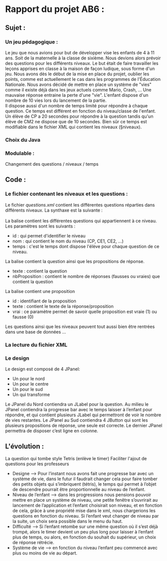 # Rapport du projet AB6 : 

## Sujet :

### Un jeu pédagogique : 
Le jeu que nous avions pour but de développer vise les enfants de 4 à 11 ans. Soit de la maternelle à la classe de sixième. Nous devions alors prévoir des questions pour les différents niveaux. Le but était de faire travailler les leçons apprises en classe à la maison de façon ludique, sous forme d'un jeu. Nous avons dès le début de la mise en place du projet, oublier les points, comme est actuellement le cas dans les programmes de l'Éducation Nationale. Nous avons décidé de mettre en place un système de "vies" comme il existe déjà dans les jeux actuels comme Mario, Crash, ... Une mauvaise réponse entraine la perte d'une "vie". L'enfant dispose d'un nombre de 10 vies lors du lancement de la partie.  
Il dispose aussi d'un nombre de temps limité pour répondre à chaque question. Ce temps est différent en fonction du niveau/classe de l'enfant. Un élève de CP a 20 secondes pour répondre à la question tandis qu'un élève de CM2 ne dispose que de 10 secondes. Bien sûr ce temps est modifiable dans le fichier XML qui contient les niveaux (§niveaux). 


### Choix du Java 

### Modulable :
Changement des questions / niveaux / temps 

## Code :

### Le fichier contenant les niveaux et les questions :
Le fichier *questions.xml* contient les différentes questions réparties dans différents niveaux. La synthaxe est la suivante :  
    <Niveau id="1" nom="CP" temps="20" >
        <Question texte="Question ?" nbProposition="2">
            <Proposition id="1" texte="Reponse 1" vrai="1">
            <Proposition id="2" texte="Reponse 2" vrai="0">
        </Question>
    </Niveau>  
La balise *<Niveau>* contient les différentes questions qui appartiennent à ce niveau. Les paramètres sont les suivants :
  - id : qui permet d'identifier le niveau
  - nom : qui contient le nom du niveau (CP, CE1, CE2, ...)
  - temps : c'est le temps dont dispose l'élève pour chaque question de ce niveau.
  
La balise *<Question>* contient la question ainsi que les propositions de réponse.  
  - texte : contient la question
  - nbProposition : contient le nombre de réponses (fausses ou vraies) que contient la question
  
La balise *<Proposition>* contient une proposition  
  - id : identifiant de la proposition
  - texte : contient le texte de la réponse/proposition
  - vrai : ce paramètre permet de savoir quelle proposition est vraie (1) ou fausse (0)  
  
Les questions ainsi que les niveaux peuvent tout aussi bien être rentrées dans une base de données ...

### La lecture du fichier XML

### Le design 
Le design est composé de 4 JPanel:
  - Un pour le nord
  - Un pour le centre
  - Un pour le sud
  - Un qui transforme
    
Le JPanel du Nord contiendra un JLabel pour la question.
Au milieu le JPanel contiendra la progresse bar avec le temps laisser à l’enfant pour répondre, et qui contient  plusieurs JLabel qui permettront de voir le nombre de vies restantes.
Le JPanel au Sud contiendra  4 JButton qui sont les plusieurs propositions de réponse, une seule est correcte.
Le dernier JPanel permettra de disposer c’est ligne en colonne.


## L'évolution :

La question qui tombe style Tetris (enlève le timer)
Faciliter l'ajout de questions pour les professeurs 
  - Designe --> Pour l’instant nous avons fait une progresse bar avec un système de vie, dans le futur il faudrait changer cela  pour faire tomber des petits objets qui s’imbriquent (tétris), le temps qui permet à l’objet de descendre pourrait être proportionnelle au niveau de l’enfant.
  - Niveau de l’enfant --> dans les progressions nous pensions pouvoir mettre en place un système de niveau, une petite fenêtre s’ouvrirait au lancement de l’application et l’enfant choisirait son niveau, et en fonction de cela, grâce à une propriété mise dans le xml, nous chargerions les questions en fonction du niveau. Si l’enfant veut changer de niveau par la suite, un choix sera possible dans le menu du haut.
  - Difficulté --> Si l’enfant retombe sur une même question où il s’est déjà trompé, alors le timer devient un peu plus long pour laisser à l’enfant plus de temps, ou alors, en fonction du souhait  du supérieur, un choix de réponse rétrécie.
  - Système de vie --> en fonction du niveau l’enfant peu commencé avec plus ou moins de vie au départ.


